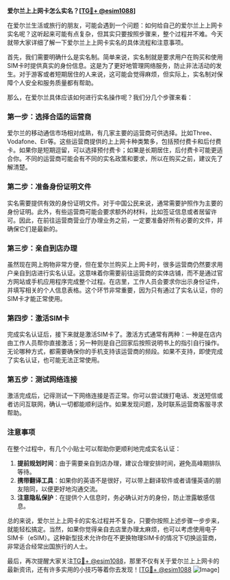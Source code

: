 **爱尔兰上上网卡怎么实名？[[TG💪+ @esim1088](https://t.me/s/esim1088)]**

在爱尔兰生活或旅行的朋友，可能会遇到一个问题：如何给自己的爱尔兰上上网卡实名呢？这听起来可能有点复杂，但其实只要按照步骤来，整个过程并不难。今天就带大家详细了解一下爱尔兰上上网卡实名的具体流程和注意事项。

首先，我们需要明确什么是实名制。简单来说，实名制就是要求用户在购买和使用SIM卡时提供真实的身份信息。这是为了更好地管理网络服务，防止非法活动的发生。对于游客或者短期居住的人来说，这可能会觉得麻烦，但实际上，实名制对保障个人安全和服务质量都有帮助。

那么，在爱尔兰具体应该如何进行实名操作呢？我们分几个步骤来看：

### 第一步：选择合适的运营商

爱尔兰的移动通信市场相对成熟，有几家主要的运营商可供选择。比如Three、Vodafone、Eir等。这些运营商提供的上上网卡种类繁多，包括预付费卡和后付费卡。如果你是短期逗留，可以选择预付费卡；如果是长期居住，后付费卡可能更适合你。不同的运营商可能会有不同的实名政策和要求，所以在购买之前，建议先了解清楚。

### 第二步：准备身份证明文件

实名需要提供有效的身份证明文件。对于中国公民来说，通常需要护照作为主要的身份证明。此外，有些运营商可能会要求额外的材料，比如签证信息或者居留许可。因此，在前往运营商营业厅办理业务之前，一定要准备好所有必要的文件，并确保它们是最新的。

### 第三步：亲自到店办理

虽然现在网上购物非常方便，但在爱尔兰购买上上网卡时，很多运营商仍然要求用户亲自到店进行实名认证。这意味着你需要前往运营商的实体店铺，而不是通过官方网站或手机应用程序完成整个过程。在店里，工作人员会要求你出示身份证件，并填写相关的个人信息表格。这个环节非常重要，因为只有通过了实名认证，你的SIM卡才能正常使用。

### 第四步：激活SIM卡

完成实名认证后，接下来就是激活SIM卡了。激活方式通常有两种：一种是在店内由工作人员帮你直接激活；另一种则是自己回家后按照说明书上的指引自行操作。无论哪种方式，都需要确保你的手机支持该运营商的频段。如果不支持，即使完成了实名认证，也可能无法正常使用。

### 第五步：测试网络连接

激活完成后，记得测试一下网络连接是否正常。你可以尝试拨打电话、发送短信或者访问互联网，确认一切都能顺利运作。如果发现问题，及时联系运营商客服寻求帮助。

### 注意事项

在整个过程中，有几个小贴士可以帮助你更顺利地完成实名认证：

1. **提前规划时间**：由于需要亲自到店办理，建议合理安排时间，避免高峰期排队等待。
2. **携带翻译工具**：如果你的英语不是很好，可以带上翻译软件或者请懂英语的朋友陪同，以便更好地沟通交流。
3. **注意隐私保护**：在提供个人信息时，务必确认对方的身份，防止泄露敏感信息。

总的来说，爱尔兰上上网卡的实名过程并不复杂，只要你按照上述步骤一步步来，就能轻松搞定。当然，如果你觉得亲自去店里办理太麻烦，也可以考虑使用电子SIM卡（eSIM）。这种新型技术允许你在不更换物理SIM卡的情况下切换运营商，非常适合经常出国旅行的人士。

最后，再次提醒大家关注[TG💪+ @esim1088](https://t.me/s/esim1088)，那里不仅有关于爱尔兰上上网卡的最新资讯，还有许多实用的小技巧等着你去发现！[[TG💪+ @esim1088](https://t.me/s/esim1088) ![Image](https://i.postimg.cc/4NQfJmqS/Snipaste-2025-05-13-00-14-12.png)]